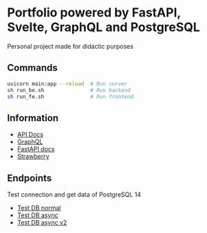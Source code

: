 # Portfolio powered by FastAPI, Svelte, GraphQL and PostgreSQL

Personal project made for didactic purposes

## Commands

```bash
uvicorn main:app --reload  # Run server
sh run_be.sh               # Run backend
sh run_fe.sh               # Run frontend
```

## Information

- [API Docs](http://localhost:8000/docs)
- [GraphQL](http://localhost:8000/graphql)
- [FastAPI docs](https://fastapi.tiangolo.com/)
- [Strawberry](https://strawberry.rocks/docs/integrations/fastapi)


## Endpoints

Test connection and get data of PostgreSQL 14

- [Test DB normal](http://127.0.0.1:8000/db)
- [Test DB async](http://127.0.0.1:8000/db/async)
- [Test DB async v2](http://127.0.0.1:8000/db/async/v2)
